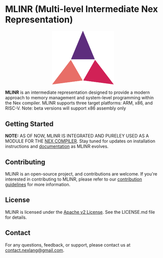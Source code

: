 # MLINR (Multi-level Intermediate Nex Representation)

<div align="center">
  <img src="./.github/logo.svg" alt="MLINR Logo" width="200">
</div>

**MLINR** is an intermediate representation designed to provide a modern approach to memory management and system-level programming within the Nex compiler. MLINR supports three target platforms: ARM, x86, and RISC-V. Note: beta versions will support x86 assembly only

## Getting Started

**NOTE:** AS OF NOW, MLINR IS INTEGRATED AND PURELEY USED AS A MODULE FOR THE [NEX COMPILER](https://github.com/nex-lang/compiler). Stay tuned for updates on installation instructions and [documentation](https://nex-lang.web.app/docs/extra/) as MLINR evolves.

## Contributing

MLINR is an open-source project, and contributions are welcome. If you're interested in contributing to MLINR, please refer to our [contribution guidelines](CONTRIBUTING.md) for more information.

## License

MLINR is licensed under the [Apache v2 License](LICENSE.md). See the LICENSE.md file for details.

## Contact

For any questions, feedback, or support, please contact us at [contact.nexlang@gmail.com](mailto:contact.nexlang@gmail.com).